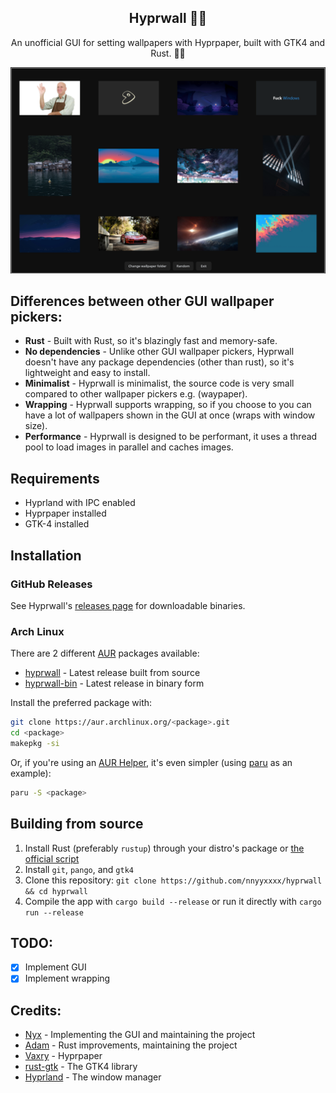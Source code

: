 <div align='center'>

## Hyprwall 🚀🦀
An unofficial GUI for setting wallpapers with Hyprpaper, built with GTK4 and Rust. 🚀🦀<br>

![Preview](.github/preview.png)

</div>

## Differences between other GUI wallpaper pickers:
- **Rust** - Built with Rust, so it's blazingly fast and memory-safe.
- **No dependencies** - Unlike other GUI wallpaper pickers, Hyprwall doesn't have any package dependencies (other than rust), so it's lightweight and easy to install.
- **Minimalist** - Hyprwall is minimalist, the source code is very small compared to other wallpaper pickers e.g. (waypaper).
- **Wrapping** - Hyprwall supports wrapping, so if you choose to you can have a lot of wallpapers shown in the GUI at once (wraps with window size).
- **Performance** - Hyprwall is designed to be performant, it uses a thread pool to load images in parallel and caches images.

## Requirements
- Hyprland with IPC enabled
- Hyprpaper installed
- GTK-4 installed

## Installation

### GitHub Releases
See Hyprwall's [releases page](https://github.com/nnyyxxxx/hyprwall/releases) for downloadable binaries.

### Arch Linux
There are 2 different [AUR](https://aur.archlinux.org) packages available:

- [hyprwall](https://aur.archlinux.org/packages/hyprwall) - Latest release built from source
- [hyprwall-bin](https://aur.archlinux.org/packages/hyprwall-bin) - Latest release in binary form

Install the preferred package with:
```bash
git clone https://aur.archlinux.org/<package>.git
cd <package>
makepkg -si
```

Or, if you're using an [AUR Helper](https://wiki.archlinux.org/title/AUR_helpers), it's even simpler (using [paru](https://github.com/Morganamilo/paru) as an example):
```bash
paru -S <package>
```

## Building from source
1. Install Rust (preferably `rustup`) through your distro's package or [the official script](https://www.rust-lang.org/tools/install)
2. Install `git`, `pango`, and `gtk4`
3. Clone this repository:
`git clone https://github.com/nnyyxxxx/hyprwall && cd hyprwall`
4. Compile the app with `cargo build --release` or run it directly with `cargo run --release`

## TODO:
- [x] Implement GUI
- [x] Implement wrapping

## Credits:
- [Nyx](https://github.com/nnyyxxxx) - Implementing the GUI and maintaining the project
- [Adam](https://github.com/adamperkowski) - Rust improvements, maintaining the project
- [Vaxry](https://github.com/vaxerski) - Hyprpaper
- [rust-gtk](https://github.com/gtk-rs/gtk4-rs) - The GTK4 library
- [Hyprland](https://github.com/hyprwm/Hyprland) - The window manager
